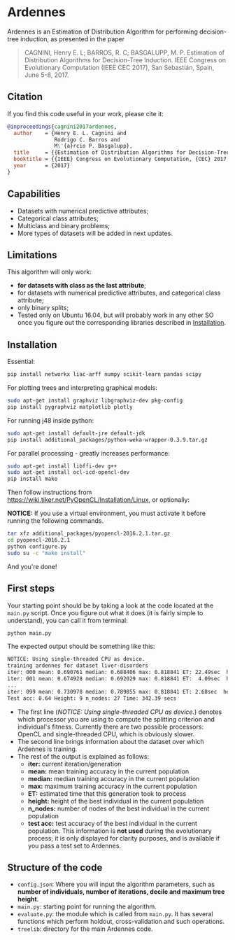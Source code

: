 # Ardennes

Ardennes is an Estimation of Distribution Algorithm for performing decision-tree induction, as presented in the paper


>CAGNINI, Henry E. L; BARROS, R. C; BASGALUPP, M. P. Estimation of Distribution Algorithms for Decision-Tree Induction. IEEE Congress on Evolutionary Computation (IEEE CEC 2017), San Sebastián, Spain, June 5-8, 2017. 

## Citation

If you find this code useful in your work, please cite it:

```bibtex
@inproceedings{cagnini2017ardennes,
  author    = {Henry E. L. Cagnini and
               Rodrigo C. Barros and
               M\'{a}rcio P. Basgalupp},
  title     = {{Estimation of Distribution Algorithms for Decision-Tree Induction}},
  booktitle = {{IEEE} Congress on Evolutionary Computation, {CEC} 2017, San Sebastián, Spain, June 5-8, 2017},
  year      = {2017}
}
```

## Capabilities
* Datasets with numerical predictive attributes;
* Categorical class attributes;
* Multiclass and binary problems;
* More types of datasets will be added in next updates.

## Limitations

This algorithm will only work:
* **for datasets with class as the last attribute**;
* for datasets with numerical predictive attributes, and categorical class attribute;
* only binary splits;
* Tested only on Ubuntu 16.04, but will probably work in any other SO once you figure out the corresponding libraries described in [Installation]().

## Installation

Essential:
```sh
pip install networkx liac-arff numpy scikit-learn pandas scipy
```
For plotting trees and interpreting graphical models:
```sh
sudo apt-get install graphviz libgraphviz-dev pkg-config
pip install pygraphviz matplotlib plotly
```
For running j48 inside python:
```sh
sudo apt-get install default-jre default-jdk
pip install additional_packages/python-weka-wrapper-0.3.9.tar.gz
```
For parallel processing - greatly increases performance:
```sh
sudo apt-get install libffi-dev g++
sudo apt-get install ocl-icd-opencl-dev
pip install mako
```
Then follow instructions from https://wiki.tiker.net/PyOpenCL/Installation/Linux, or optionally:

**NOTICE:** If you use a virtual environment, you must activate it before running the following commands. 

```sh
tar xfz additional_packages/pyopencl-2016.2.1.tar.gz
cd pyopencl-2016.2.1
python configure.py
sudo su -c "make install"
```
And you're done!

## First steps

Your starting point should be by taking a look at the code located at the `main.py` script. Once you figure out what it does (it is fairly simple to understand), you can call it from terminal:

```sh
python main.py
```

The expected output should be something like this:
```sh
NOTICE: Using single-threaded CPU as device.
training ardennes for dataset liver-disorders
iter: 000 mean: 0.690761 median: 0.688406 max: 0.818841 ET: 22.49sec  height:  9  n_nodes: 45  test acc: 0.536232
iter: 001 mean: 0.674928 median: 0.692029 max: 0.818841 ET:  4.09sec  height:  9  n_nodes: 45  test acc: 0.536232
...
iter: 099 mean: 0.730978 median: 0.789855 max: 0.818841 ET: 2.68sec  height:  9  n_nodes: 27  test acc: 0.637681
Test acc: 0.64 Height: 9 n_nodes: 27 Time: 342.39 secs
```

* The first line (_NOTICE: Using single-threaded CPU as device._) denotes which processor you are using to compute the splitting criterion and individual's fitness. Currently there are two possible processors: OpenCL and single-threaded CPU, which is obviously slower.
* The second line brings information about the dataset over which Ardennes is training.
* The rest of the output is explained as follows:
  * **iter:** current iteration/generation
  * **mean:** mean training accuracy in the current population
  * **median:** median training accuracy in the current population
  * **max:** maximum training accuracy in the current population
  * **ET:** estimated time that this generation took to process
  * **height:** height of the best individual in the current population
  * **n_nodes:** number of nodes of the best individual in the current population
  * **test acc:** test accuracy of the best individual in the current population. This information is **not used** during the evolutionary process; it is only displayed for clarity purposes, and is available if you pass a test set to Ardennes.

## Structure of the code

* `config.json`: Where you will input the algorithm parameters, such as **number of individuals, number of iterations, decile and maximum tree height**.
* `main.py`: starting point for running the algorithm.
* `evaluate.py`: the module which is called from `main.py`. It has several functions which perform holdout, cross-validation and such operations.
* `treelib`: directory for the main Ardennes code. 